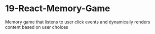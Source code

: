 # 19-React-Memory-Game
Memory game that listens to user click events and dynamically renders content based on user choices
